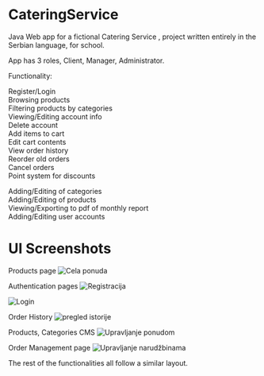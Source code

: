 # CateringService
Java Web app for a fictional Catering Service , project written entirely in the Serbian language, for school. 

App has 3 roles, Client, Manager, Administrator. 

Functionality: 

Register/Login  
Browsing products  
Filtering products by categories  
Viewing/Editing account info  
Delete account  
Add items to cart  
Edit cart contents  
View order history  
Reorder old orders  
Cancel orders  
Point system for discounts  

Adding/Editing of categories  
Adding/Editing of products   
Viewing/Exporting to pdf of monthly report  
Adding/Editing user accounts  

# UI Screenshots

Products page
![Cela ponuda](https://user-images.githubusercontent.com/56200401/183285574-84ecbcf1-a125-4292-9b00-9100988d119a.jpg)

Authentication pages
![Registracija](https://user-images.githubusercontent.com/56200401/183285614-96e120a4-0920-4f4f-af73-cb81067f2328.jpg)

![Login](https://user-images.githubusercontent.com/56200401/183285628-11984647-d63a-49d7-ad59-d215335aaf58.jpg)

Order History
![pregled istorije](https://user-images.githubusercontent.com/56200401/183285646-a974a74e-74c3-44d6-9fcd-e8c1c4404b2f.jpg)

Products, Categories CMS
![Upravljanje ponudom](https://user-images.githubusercontent.com/56200401/183285700-eeeeae79-751d-4257-8932-87472ff785bb.jpeg)

Order Management page
![Upravljanje narudžbinama](https://user-images.githubusercontent.com/56200401/183285705-5803c370-b656-4505-8970-9ad14c43984c.jpg)

The rest of the functionalities all follow a similar layout.
